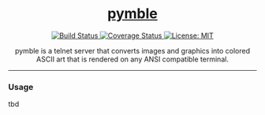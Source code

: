 <h1 align="center">
    <a href="https://github.com/weak-head/pymble">
        pymble
    </a>
</h1>

<p align="center">
    <a href="https://travis-ci.org/weak-head/pymble">
        <img alt="Build Status"
             src="https://img.shields.io/travis/weak-head/pymble.svg?branch=master">
    </a>
    <a href="https://coveralls.io/github/weak-head/pymble?branch=master">
        <img alt="Coverage Status"
             src="https://img.shields.io/coveralls/weak-head/pymble.svg?branch=master">
    </a>
    <a href="https://github.com/weak-head/pymble/blob/master/LICENSE">
        <img alt="License: MIT"
             src="https://img.shields.io/badge/license-MIT-yellow.svg">
    </a>
</p>

<p align="center">
  pymble is a telnet server that converts images and graphics into colored ASCII art that is rendered on any ANSI compatible terminal.
</p>

<hr>

### Usage

tbd